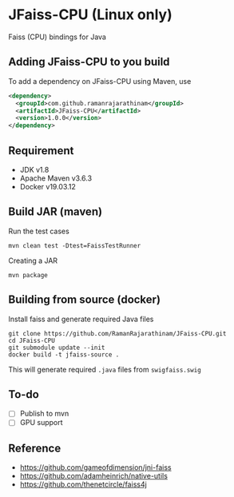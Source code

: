 # JFaiss-CPU **(Linux only)**

Faiss (CPU) bindings for Java 

## Adding JFaiss-CPU to you build

To add a dependency on JFaiss-CPU using Maven, use

```xml
<dependency>
  <groupId>com.github.ramanrajarathinam</groupId>
  <artifactId>JFaiss-CPU</artifactId>
  <version>1.0.0</version>
</dependency>
```


## Requirement

- JDK v1.8
- Apache Maven v3.6.3
- Docker v19.03.12

## Build JAR (maven)

Run the test cases
```
mvn clean test -Dtest=FaissTestRunner
```

Creating a JAR
```
mvn package
```

## Building from source (docker)

Install faiss and generate required Java files
```
git clone https://github.com/RamanRajarathinam/JFaiss-CPU.git
cd JFaiss-CPU
git submodule update --init
docker build -t jfaiss-source .
```
This will generate required `.java` files from `swigfaiss.swig`

## To-do

* [ ] Publish to mvn
* [ ] GPU support

## Reference

- <https://github.com/gameofdimension/jni-faiss>
- <https://github.com/adamheinrich/native-utils>
- <https://github.com/thenetcircle/faiss4j>

